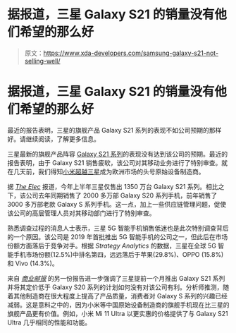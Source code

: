 # 据报道，三星 Galaxy S21 的销量没有他们希望的那么好

> 原文：<https://www.xda-developers.com/samsung-galaxy-s21-not-selling-well/>

# 据报道，三星 Galaxy S21 的销量没有他们希望的那么好

最近的报告表明，三星的旗舰产品 Galaxy S21 系列的表现不如公司预期的那样好。请继续阅读，了解更多信息。

三星最新的旗舰产品阵容 [Galaxy S21 系列](https://www.xda-developers.com/samsung-galaxy-s21/)的表现没有达到该公司的预期。最近的报告表明，由于 Galaxy S21 销售疲软，该公司对其移动业务进行了特别审查。就在几天前，我们得知[小米超越三星](https://www.xda-developers.com/xiaomi-overtook-samsung-europe-q2-2021/)成为欧洲市场的头号原始设备制造商。

据 [*The Elec*](http://www.thelec.net/news/articleView.html?idxno=3195) 报道，今年上半年三星仅售出 1350 万台 Galaxy S21 系列。相比之下，该公司去年同期销售了 2000 多万部 Galaxy S20 系列手机，前年销售了 3000 多万部老款 Galaxy S 系列手机。这一点，加上一些供应链管理问题，促使该公司的高层管理人员对其移动部门进行了特别审查。

熟悉调查过程的消息人士表示，三星 5G 智能手机销售低迷也是此次特别调查背后的一个原因。该公司是 2019 年首批推出 5G 智能手机的公司之一，但此后在市场份额方面落后于竞争对手。根据 *Strategy Analytics* 的数据，三星在全球 5G 智能手机市场份额(12.5%)中排名第四，远远落后于苹果(29.8%)、OPPO (15.8%)和 Vivo (14.3%)。

来自 *[商业邮报](https://m.businesspost.co.kr/BP?command=mobile_view&num=243824)* 的另一份报告进一步强调了三星提前一个月推出 Galaxy S21 系列并将其定价低于 Galaxy S20 系列的计划如何没有对该公司有利。分析师推测，随着其他制造商在很大程度上提高了产品质量，消费者对 Galaxy S 系列的兴趣已经减弱。这是意料之中的，因为小米等中国原始设备制造商的旗舰手机现在比三星的旗舰产品更有价值。例如，小米 Mi 11 Ultra 以更实惠的价格提供了与 Galaxy S21 Ultra 几乎相同的性能和功能。